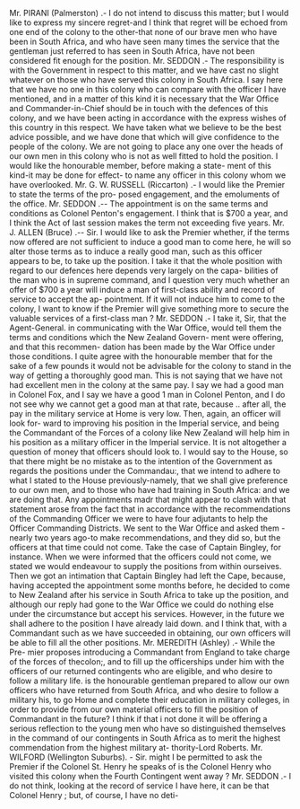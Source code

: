 Mr. PIRANI (Palmerston) .- I do not intend to discuss this matter; but I would like to express my sincere regret-and I think that regret will be echoed from one end of the colony to the other-that none of our brave men who have been in South Africa, and who have seen many times the service that the gentleman just referred to has seen in South Africa, have not been considered fit enough for the position. Mr. SEDDON .- The responsibility is with the Government in respect to this matter, and we have cast no slight whatever on those who have served this colony in South Africa. I say here that we have no one in this colony who can compare with the officer I have mentioned, and in a matter of this kind it is necessary that the War Office and Commander-in-Chief should be in touch with the defences of this colony, and we have been acting in accordance with the express wishes of this country in this respect. We have taken what we believe to be the best advice possible, and we have done that which will give confidence to the people of the colony. We are not going to place any one over the heads of our own men in this colony who is not as well fitted to hold the position. I would like the honourable member, before making a state- ment of this kind-it may be done for effect- to name any officer in this colony whom we have overlooked. Mr. G. W. RUSSELL (Riccarton) .- I would like the Premier to state the terms of the pro- posed engagement, and the emoluments of the office. Mr. SEDDON .-- The appointment is on the same terms and conditions as Colonel Penton's engagement. I think that is $700 a year, and I think the Act of last session makes the term not exceeding five years. Mr. J. ALLEN (Bruce) .-- Sir. I would like to ask the Premier whether, if the terms now offered are not sufficient to induce a good man to come here, he will so alter those terms as to induce a really good man, such as this officer appears to be, to take up the position. I take it that the whole position with regard to our defences here depends very largely on the capa- bilities of the man who is in supreme command, and I question very much whether an offer of $700 a year will induce a man of first-class ability and record of service to accept the ap- pointment. If it will not induce him to come to the colony, I want to know if the Premier will give something more to secure the valuable services of a first-class man ? Mr. SEDDON .- I take it, Sir, that the Agent-General. in communicating with the War Office, would tell them the terms and conditions which the New Zealand Govern- ment were offering, and that this recommen- dation has been made by the War Office under those conditions. I quite agree with the honourable member that for the sake of a few pounds it would not be advisable for the colony to stand in the way of getting a thoroughly good man. This is not saying that we have not had excellent men in the colony at the same pay. I say we had a good man in Colonel Fox, and I say we have a good 1 man in Colonel Penton, and I do not see why we cannot get a good man at that rate, because .. after all, the pay in the military service at Home is very low. Then, again, an officer will look for- ward to improving his position in the Imperial service, and being the Commandant of the Forces of a colony like New Zealand will help him in his position as a military officer in the Imperial service. It is not altogether a question of money that officers should look to. I would say to the House, so that there might be no mistake as to the intention of the Government as regards the positions under the Commandau:, that we intend to adhere to what I stated to the House previously-namely, that we shall give preference to our own men, and to those who have had training in South Africa: and we are doing that. Any appointments madr that might appear to clash with that statement arose from the fact that in accordance with the recommendations of the Commanding Officer we were to have four adjutants to help the Officer Commanding Districts. We sent to the War Office and asked them - nearly two years ago-to make recommendations, and they did so, but the officers at that time could not come. Take the case of Captain Bingley, for instance. When we were informed that the officers could not come, we stated we would endeavour to supply the positions from within ourseives. Then we got an intimation that Captain Bingley had left the Cape, because, having accepted the appointment some months before, he decided to come to New Zealand after his service in South Africa to take up the position, and although our reply had gone to the War Office we could do nothing else under the circumstance but accept his services. However, in the future we shall adhere to the position I have already laid down. and I think that, with a Commandant such as we have succeeded in obtaining, our own officers will be able to fill all the other positions. Mr. MEREDITH (Ashley) .- While the Pre- mier proposes introducing a Commandant from England to take charge of the forces of thecolon;, and to fill up the officerships under him with the officers of our returned contingents who are eligible, and who desire to follow a military life. is the honourable gentleman prepared to allow our own officers who have returned from South Africa, and who desire to follow a military his, to go Home and complete their education in military colleges, in order to provide from our own material officers to fill the position of Commandant in the future? I think if that i not done it will be offering a serious reflection to the young men who have so distinguished themselves in the command of our contingents in South Africa as to merit the highest commendation from the highest military at- thority-Lord Roberts. Mr. WILFORD (Wellington Suburbs). - Sir. might I be permitted to ask the Premier if the Colonel St. Henry he speaks of is the Colonel Henry who visited this colony when the Fourth Contingent went away ? Mr. SEDDON .- I do not think, looking at the record of service I have here, it can be that Colonel Henry ; but, of course, I have no deti- 